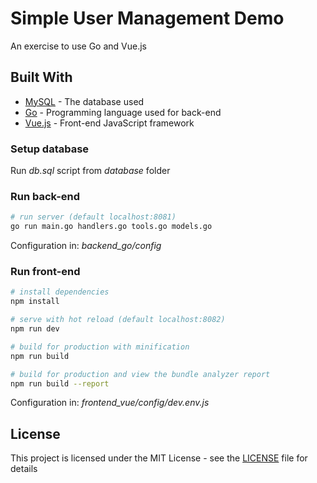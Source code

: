 # Simple User Management Demo

An exercise to use Go and Vue.js


## Built With

* [MySQL](https://www.mysql.com) - The database used
* [Go](https://golang.org) - Programming language used for back-end
* [Vue.js](https://vuejs.org) - Front-end JavaScript framework


### Setup database

Run *db.sql* script from *database* folder


### Run back-end

``` bash
# run server (default localhost:8081)
go run main.go handlers.go tools.go models.go
```

Configuration in: *backend_go/config*


### Run front-end

``` bash
# install dependencies
npm install

# serve with hot reload (default localhost:8082)
npm run dev

# build for production with minification
npm run build

# build for production and view the bundle analyzer report
npm run build --report
```
Configuration in: *frontend_vue/config/dev.env.js*


## License

This project is licensed under the MIT License - see the [LICENSE](LICENSE) file for details
